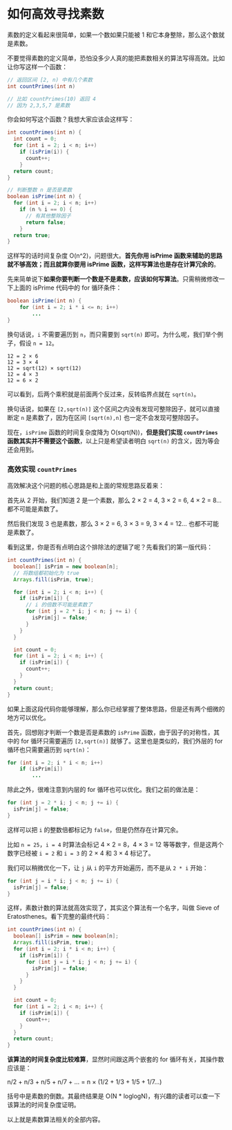 # 如何高效寻找素数

素数的定义看起来很简单，如果一个数如果只能被 1 和它本身整除，那么这个数就是素数。

不要觉得素数的定义简单，恐怕没多少人真的能把素数相关的算法写得高效。比如让你写这样一个函数：

```java
// 返回区间 [2, n) 中有几个素数 
int countPrimes(int n)

// 比如 countPrimes(10) 返回 4
// 因为 2,3,5,7 是素数
```

你会如何写这个函数？我想大家应该会这样写：

```java
int countPrimes(int n) {
  int count = 0;
  for (int i = 2; i < n; i++)
    if (isPrim(i)) {
      count++;
    }
  return count;
}

// 判断整数 n 是否是素数
boolean isPrime(int n) {
  for (int i = 2; i < n; i++)
    if (n % i == 0) {
      // 有其他整除因子
      return false;
    }
  return true;
}
```

这样写的话时间复杂度 O(n^2)，问题很大。**首先你用 isPrime 函数来辅助的思路就不够高效；而且就算你要用 isPrime 函数，这样写算法也是存在计算冗余的**。

先来简单说下**如果你要判断一个数是不是素数，应该如何写算法**。只需稍微修改一下上面的 isPrime 代码中的 for 循环条件：

```java
boolean isPrime(int n) {
    for (int i = 2; i * i <= n; i++)
        ...
}
```

换句话说，`i` 不需要遍历到 `n`，而只需要到 `sqrt(n)` 即可。为什么呢，我们举个例子，假设 `n = 12`。

```
12 = 2 × 6
12 = 3 × 4
12 = sqrt(12) × sqrt(12)
12 = 4 × 3
12 = 6 × 2
```

可以看到，后两个乘积就是前面两个反过来，反转临界点就在 `sqrt(n)`。

换句话说，如果在 `[2,sqrt(n)]` 这个区间之内没有发现可整除因子，就可以直接断定 `n` 是素数了，因为在区间 `[sqrt(n),n]` 也一定不会发现可整除因子。

现在，`isPrime` 函数的时间复杂度降为 O(sqrt(N))，**但是我们实现 `countPrimes` 函数其实并不需要这个函数**，以上只是希望读者明白 `sqrt(n)` 的含义，因为等会还会用到。


### 高效实现 `countPrimes`

高效解决这个问题的核心思路是和上面的常规思路反着来：

首先从 2 开始，我们知道 2 是一个素数，那么 2 × 2 = 4, 3 × 2 = 6, 4 × 2 = 8... 都不可能是素数了。

然后我们发现 3 也是素数，那么 3 × 2 = 6, 3 × 3 = 9, 3 × 4 = 12... 也都不可能是素数了。

看到这里，你是否有点明白这个排除法的逻辑了呢？先看我们的第一版代码：

```java
int countPrimes(int n) {
  boolean[] isPrim = new boolean[n];
  // 将数组都初始化为 true
  Arrays.fill(isPrim, true);

  for (int i = 2; i < n; i++) {
    if (isPrim[i]) {
      // i 的倍数不可能是素数了
      for (int j = 2 * i; j < n; j += i) {
        isPrim[j] = false;
      }
    }
  }

  int count = 0;
  for (int i = 2; i < n; i++) {
    if (isPrim[i]) {
      count++;
    }
  }
  return count;
}
```

如果上面这段代码你能够理解，那么你已经掌握了整体思路，但是还有两个细微的地方可以优化。

首先，回想刚才判断一个数是否是素数的 `isPrime` 函数，由于因子的对称性，其中的 for 循环只需要遍历 `[2,sqrt(n)]` 就够了。这里也是类似的，我们外层的 for 循环也只需要遍历到 `sqrt(n)`：

```java
for (int i = 2; i * i < n; i++) 
    if (isPrim[i]) 
        ...
```

除此之外，很难注意到内层的 for 循环也可以优化。我们之前的做法是：

```java
for (int j = 2 * i; j < n; j += i) {
  isPrim[j] = false;
}   
```

这样可以把 `i` 的整数倍都标记为 `false`，但是仍然存在计算冗余。

比如 `n = 25`，`i = 4` 时算法会标记 4 × 2 = 8，4 × 3 = 12 等等数字，但是这两个数字已经被 `i = 2` 和 `i = 3` 的 2 × 4 和 3 × 4 标记了。

我们可以稍微优化一下，让 `j` 从 `i` 的平方开始遍历，而不是从 `2 * i` 开始：

```java
for (int j = i * i; j < n; j += i) {
  isPrim[j] = false;
}
```

这样，素数计数的算法就高效实现了，其实这个算法有一个名字，叫做 Sieve of Eratosthenes。看下完整的最终代码：

```java
int countPrimes(int n) {
  boolean[] isPrim = new boolean[n];
  Arrays.fill(isPrim, true);
  for (int i = 2; i * i < n; i++) {
    if (isPrim[i]) {
      for (int j = i * i; j < n; j += i) {
        isPrim[j] = false;
      }
    }
  }

  int count = 0;
  for (int i = 2; i < n; i++) {
    if (isPrim[i]) {
      count++;
    }
  }
  return count;
}
```

**该算法的时间复杂度比较难算**，显然时间跟这两个嵌套的 for 循环有关，其操作数应该是：

  n/2 + n/3 + n/5 + n/7 + ...
= n × (1/2 + 1/3 + 1/5 + 1/7...)

括号中是素数的倒数。其最终结果是 O(N * loglogN)，有兴趣的读者可以查一下该算法的时间复杂度证明。

以上就是素数算法相关的全部内容。

